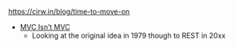 https://cirw.in/blog/time-to-move-on

* [MVC Isn’t MVC](https://collindonnell.com/mvc-isnt-mvc)
    * Looking at the original idea in 1979 though to REST in 20xx
